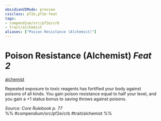 ```yaml
---
obsidianUIMode: preview
cssclass: pf2e,pf2e-feat
tags:
- compendium/src/pf2e/crb
- trait/alchemist
aliases: ["Poison Resistance (Alchemist)"]
---
```

# Poison Resistance (Alchemist)  *Feat 2*  
[alchemist](Reference/Rules/Traits/alchemist.md "Alchemist Class Trait")  


Repeated exposure to toxic reagents has fortified your body against poisons of all kinds. You gain poison resistance equal to half your level, and you gain a +1 status bonus to saving throws against poisons.

*Source: Core Rulebook p. 77*  
%% #compendium/src/pf2e/crb #trait/alchemist %%